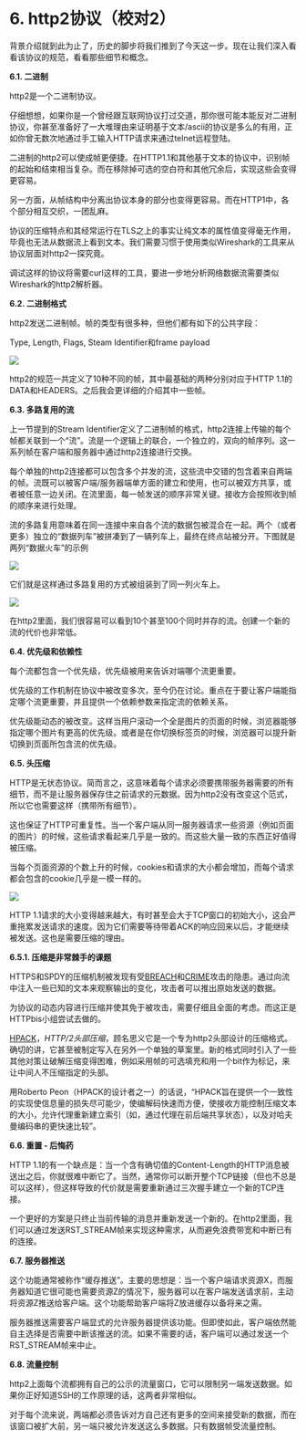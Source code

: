 # 6. http2协议（校对2）

背景介绍就到此为止了，历史的脚步将我们推到了今天这一步。现在让我们深入看看该协议的规范，看看那些细节和概念。

**6.1. 二进制**

http2是一个二进制协议。

仔细想想，如果你是一个曾经跟互联网协议打过交道，那你很可能本能反对二进制协议，你甚至准备好了一大堆理由来证明基于文本/ascii的协议是多么的有用，正如你曾无数次地通过手工输入HTTP请求来通过telnet远程登陆。

二进制的http2可以使成帧更便捷。在HTTP1.1和其他基于文本的协议中，识别帧的起始和结束相当复杂。而在移除掉可选的空白符和其他冗余后，实现这些会变得更容易。

另一方面，从帧结构中分离出协议本身的部分也变得更容易。而在HTTP1中，各个部分相互交织，一团乱麻。

协议的压缩特点和其经常运行在TLS之上的事实让纯文本的属性值变得毫无作用，毕竟也无法从数据流上看到文本。我们需要习惯于使用类似Wireshark的工具来从协议层面对http2一探究竟。

调试这样的协议将需要curl这样的工具，要进一步地分析网络数据流需要类似Wireshark的http2解析器。

**6.2. 二进制格式**

http2发送二进制帧。帧的类型有很多种，但他们都有如下的公共字段：

Type, Length, Flags, Steam Identifier和frame payload <!-- 这些字段要翻译么？ -->

![][1]

http2的规范一共定义了10种不同的帧，其中最基础的两种分别对应于HTTP 1.1的DATA和HEADERS。之后我会更详细的介绍其中一些帧。

**6.3. 多路复用的流**

上一节提到的Stream Identifier定义了二进制帧的格式，http2连接上传输的每个帧都关联到一个“流”。流是一个逻辑上的联合，一个独立的，双向的帧序列。这一系列帧在客户端和服务器中通过http2连接进行交换。<!-- 这一句翻译的不太好。 -->

每个单独的http2连接都可以包含多个并发的流，这些流中交错的包含着来自两端的帧。流既可以被客户端/服务器端单方面的建立和使用，也可以被双方共享，或者被任意一边关闭。在流里面，每一帧发送的顺序非常关键。接收方会按照收到帧的顺序来进行处理。

流的多路复用意味着在同一连接中来自各个流的数据包被混合在一起。两个（或者更多）独立的“数据列车”被拼凑到了一辆列车上，最终在终点站被分开。下图就是两列“数据火车”的示例

![][2]

它们就是这样通过多路复用的方式被组装到了同一列火车上。

![][3]

在http2里面，我们很容易可以看到10个甚至100个同时并存的流。创建一个新的流的代价也非常低。

**6.4. 优先级和依赖性**

每个流都包含一个优先级，优先级被用来告诉对端哪个流更重要。

优先级的工作机制在协议中被改变多次，至今仍在讨论。<!-- 这里v1.12原文是错误的 -->重点在于要让客户端能指定哪个流更重要，并且提供一个依赖参数来指定流的依赖关系。<!-- 稍微缩减了一下 -->

优先级能动态的被改变。这样当用户滚动一个全是图片的页面的时候，浏览器能够指定哪个图片有更高的优先级。或者是在你切换标签页的时候，浏览器可以提升新切换到页面所包含流的优先级。

**6.5. 头压缩**

HTTP是无状态协议。简而言之，这意味着每个请求必须要携带服务器需要的所有细节，而不是让服务器保存住之前请求的元数据。因为http2没有改变这个范式，所以它也需要这样（携带所有细节）。

这也保证了HTTP可重复性。当一个客户端从同一服务器请求一些资源（例如页面的图片）的时候，这些请求看起来几乎是一致的。而这些大量一致的东西正好值得被压缩。

当每个页面资源的个数上升的时候，cookies和请求的大小都会增加，而每个请求都会包含的cookie几乎是一模一样的。

![][4]

HTTP 1.1请求的大小变得越来越大，有时甚至会大于TCP窗口的初始大小，这会严重拖累发送请求的速度。因为它们需要等待带着ACK的响应回来以后，才能继续被发送。这也是需要压缩的理由。

**6.5.1. 压缩是非常棘手的课题**

HTTPS和SPDY的压缩机制被发现有受[BREACH](http://en.wikipedia.org/wiki/BREACH_%28security_exploit%29)和[CRIME](http://en.wikipedia.org/wiki/CRIME)攻击的隐患。通过向流中注入一些已知的文本来观察输出的变化，攻击者可以推出原始发送的数据。

为协议的动态内容进行压缩并使其免于被攻击，需要仔细且全面的考虑。而这正是HTTPbis小组尝试去做的。

[HPACK](http://www.rfc-editor.org/rfc/rfc7541.txt)，*HTTP/2头部压缩*，顾名思义它是一个专为http2头部设计的压缩格式。确切的讲，它甚至被制定写入在另外一个单独的草案里。新的格式同时引入了一些其他对策让破解压缩变得困难，例如采用帧的可选填充和用一个bit作为标记，来让中间人不压缩指定的头部。<!-- 最后这句不太好 -->

用Roberto Peon（HPACK的设计者之一）的话说，“HPACK旨在提供一个一致性的实现使信息量的损失尽可能少，使编解码快速而方便，使接收方能控制压缩文本的大小，允许代理重新建立索引（如，通过代理在前后端共享状态），以及对哈夫曼编码串的更快速比较”。<!-- 这一段需要review -->

**6.6. 重置 - 后悔药**<!-- 这个翻译太别扭了。。-->

HTTP 1.1的有一个缺点是：当一个含有确切值的Content-Length的HTTP消息被送出之后，你就很难中断它了。当然，通常你可以断开整个TCP链接（但也不总是可以这样），但这样导致的代价就是需要重新通过三次握手建立一个新的TCP连接。

一个更好的方案是只终止当前传输的消息并重新发送一个新的。在http2里面，我们可以通过发送RST_STREAM帧来实现这种需求，从而避免浪费带宽和中断已有的连接。

**6.7. 服务器推送**

这个功能通常被称作“缓存推送”。主要的思想是：当一个客户端请求资源X，而服务器知道它很可能也需要资源Z的情况下，服务器可以在客户端发送请求前，主动将资源Z推送给客户端。这个功能帮助客户端将Z放进缓存以备将来之需。

服务器推送需要客户端显式的允许服务器提供该功能。但即使如此，客户端依然能自主选择是否需要中断该推送的流。如果不需要的话，客户端可以通过发送一个RST_STREAM帧来中止。

**6.8. 流量控制**

http2上面每个流都拥有自己的公示的流量窗口，它可以限制另一端发送数据。如果你正好知道SSH的工作原理的话，这两者非常相似。

对于每个流来说，两端都必须告诉对方自己还有更多的空间来接受新的数据，而在该窗口被扩大前，另一端只被允许发送这么多数据。只有数据帧受流量控制。

[1]: ./imgs/binary.png
[2]: ./imgs/multiplexing_1.png
[3]: ./imgs/multiplexing_2.png
[4]: ./imgs/compression.png